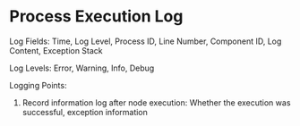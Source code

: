 # Process Execution Log

Log Fields: Time, Log Level, Process ID, Line Number, Component ID, Log Content, Exception Stack

Log Levels: Error, Warning, Info, Debug

Logging Points:
1. Record information log after node execution: Whether the execution was successful, exception information